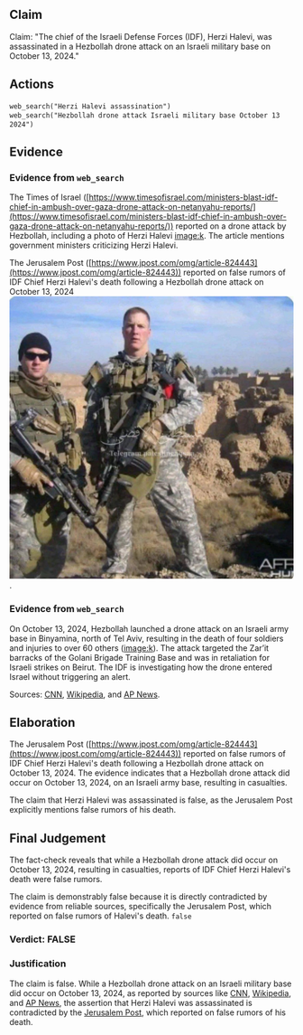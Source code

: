 ## Claim
Claim: "The chief of the Israeli Defense Forces (IDF), Herzi Halevi, was assassinated in a Hezbollah drone attack on an Israeli military base on October 13, 2024."

## Actions
```
web_search("Herzi Halevi assassination")
web_search("Hezbollah drone attack Israeli military base October 13 2024")
```

## Evidence
### Evidence from `web_search`
The Times of Israel ([https://www.timesofisrael.com/ministers-blast-idf-chief-in-ambush-over-gaza-drone-attack-on-netanyahu-reports/](https://www.timesofisrael.com/ministers-blast-idf-chief-in-ambush-over-gaza-drone-attack-on-netanyahu-reports/)) reported on a drone attack by Hezbollah, including a photo of Herzi Halevi <image:k>. The article mentions government ministers criticizing Herzi Halevi.

The Jerusalem Post ([https://www.jpost.com/omg/article-824443](https://www.jpost.com/omg/article-824443)) reported on false rumors of IDF Chief Herzi Halevi's death following a Hezbollah drone attack on October 13, 2024 ![image 1](media/0.jpg).


### Evidence from `web_search`
On October 13, 2024, Hezbollah launched a drone attack on an Israeli army base in Binyamina, north of Tel Aviv, resulting in the death of four soldiers and injuries to over 60 others (<image:k>). The attack targeted the Zar’it barracks of the Golani Brigade Training Base and was in retaliation for Israeli strikes on Beirut. The IDF is investigating how the drone entered Israel without triggering an alert.

Sources: [CNN](https://www.cnn.com/world/live-news/israel-war-iran-palestine-lebanon-10-13-24), [Wikipedia](https://en.wikipedia.org/wiki/2024_Hezbollah_drone_strike_on_Binyamina), and [AP News](https://apnews.com/article/israel-palestinians-hamas-war-lebanon-hezbollah-news-10-13-2024-a8cd5df3e2bb4ab08405a78251244bb2).


## Elaboration
The Jerusalem Post ([https://www.jpost.com/omg/article-824443](https://www.jpost.com/omg/article-824443)) reported on false rumors of IDF Chief Herzi Halevi's death following a Hezbollah drone attack on October 13, 2024. The evidence indicates that a Hezbollah drone attack did occur on October 13, 2024, on an Israeli army base, resulting in casualties.

The claim that Herzi Halevi was assassinated is false, as the Jerusalem Post explicitly mentions false rumors of his death.


## Final Judgement
The fact-check reveals that while a Hezbollah drone attack did occur on October 13, 2024, resulting in casualties, reports of IDF Chief Herzi Halevi's death were false rumors.

The claim is demonstrably false because it is directly contradicted by evidence from reliable sources, specifically the Jerusalem Post, which reported on false rumors of Halevi's death. `false`


### Verdict: FALSE

### Justification
The claim is false. While a Hezbollah drone attack on an Israeli military base did occur on October 13, 2024, as reported by sources like [CNN](https://www.cnn.com/world/live-news/israel-war-iran-palestine-lebanon-10-13-24), [Wikipedia](https://en.wikipedia.org/wiki/2024_Hezbollah_drone_strike_on_Binyamina), and [AP News](https://apnews.com/article/israel-palestinians-hamas-war-lebanon-hezbollah-news-10-13-2024-a8cd5df3e2bb4ab08405a78251244bb2), the assertion that Herzi Halevi was assassinated is contradicted by the [Jerusalem Post](https://www.jpost.com/omg/article-824443), which reported on false rumors of his death.
